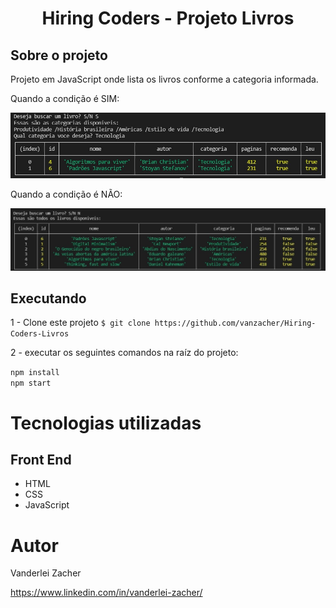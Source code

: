 <h1 align="center">Hiring Coders - Projeto Livros</h1>

## Sobre o projeto

Projeto em JavaScript onde lista os livros conforme a categoria informada.

Quando a condição é SIM:

![Web 1](https://github.com/vanzacher/Hiring-Coders-Livros/blob/main/prints/condi%C3%A7%C3%A3o_sim.jpg)

Quando a condição é NÃO:

![Web 2](https://github.com/vanzacher/Hiring-Coders-Livros/blob/main/prints/condi%C3%A7%C3%A3o_n%C3%A3o.jpg)


## Executando 

1 - Clone este projeto 
`$ git clone https://github.com/vanzacher/Hiring-Coders-Livros`

2 - executar os seguintes comandos na raíz do projeto:

`npm install`
<br>
`npm start`

# Tecnologias utilizadas

## Front End

 - HTML
 - CSS
 - JavaScript

# Autor

Vanderlei Zacher

https://www.linkedin.com/in/vanderlei-zacher/
